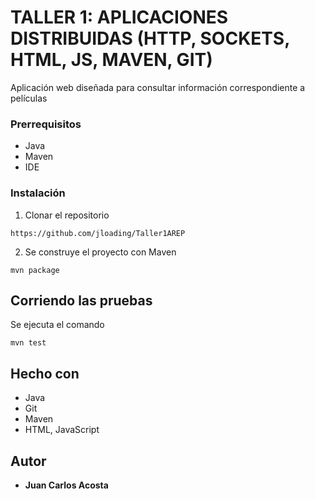 # TALLER 1: APLICACIONES DISTRIBUIDAS (HTTP, SOCKETS, HTML, JS, MAVEN, GIT)

Aplicación web diseñada para consultar información correspondiente a películas

### Prerrequisitos

- Java
- Maven
- IDE

### Instalación

1. Clonar el repositorio

```
https://github.com/jloading/Taller1AREP
```

2. Se construye el proyecto con Maven

```
mvn package
```

## Corriendo las pruebas

Se ejecuta el comando 

```
mvn test
```

## Hecho con

* Java
* Git
* Maven
* HTML, JavaScript

## Autor

* **Juan Carlos Acosta**


